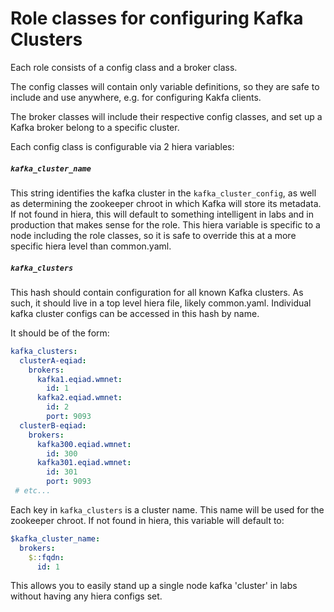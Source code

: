 # Role classes for configuring Kafka Clusters

Each role consists of a config class and a broker class.

The config classes will contain only variable definitions, so they are safe to
include and use anywhere, e.g. for configuring Kakfa clients.

The broker classes will include their respective config classes, and set up
a Kafka broker belong to a specific cluster.

Each config class is configurable via 2 hiera variables:

##### `kafka_cluster_name`
This string identifies the kafka cluster in the `kafka_cluster_config`, as well
as determining the zookeeper chroot in which Kafka will store its metadata.
If not found in hiera, this will default to something intelligent in labs
and in production that makes sense for the role.  This hiera variable is
specific to a node including the role classes, so it is safe to override
this at a more specific hiera level than common.yaml.

##### `kafka_clusters`
This hash should contain configuration for all known Kafka clusters.  As such,
it should live in a top level hiera file, likely common.yaml.  Individual
kafka cluster configs can be accessed in this hash by name.

It should be of the form:

```yaml
kafka_clusters:
  clusterA-eqiad:
    brokers:
      kafka1.eqiad.wmnet:
        id: 1
      kafka2.eqiad.wmnet:
        id: 2
        port: 9093
  clusterB-eqiad:
    brokers:
      kafka300.eqiad.wmnet:
        id: 300
      kafka301.eqiad.wmnet:
        id: 301
        port: 9093
 # etc...
```

Each key in `kafka_clusters` is a cluster name.  This name will be used
for the zookeeper chroot.  If not found in hiera, this variable will default to:

```yaml
$kafka_cluster_name:
  brokers:
    $::fqdn:
      id: 1
```

This allows you to easily stand up a single node kafka 'cluster' in labs without
having any hiera configs set.

